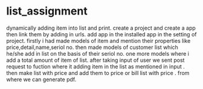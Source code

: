 # list_assignment
dynamically adding item into list and print.
create a project and create a app then link them by adding in urls. 
add app in the installed app in the setting of project.
firstly i had made models of item and mention their properties like price,detail,name,seriol no.
then made models of customer list which he/she add in list on the basis of their seriol no.
one more models where i add a total amount of item of list.
after taking input of user we sent post request to fuction where it adding item in the list 
as mentioned in input .
then make list with price and add them to price or bill list with price .
from where we can generate pdf.
